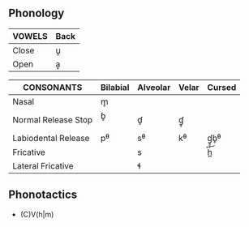 ## Phonology

| VOWELS | Back |
|---     |---   |
| Close  | u̥    |
| Open   | ḁ    |

| CONSONANTS          | Bilabial | Alveolar | Velar    | Cursed     |
|---                  |---       |---       |---       |---         |
| Nasal               | m̥ <m>    |          |          |            |
| Normal Release Stop | ɓ̥ <p>    | ɗ̥ <t>    | ɠ̥ <k>    |            |
| Labiodental Release | pᶿ <pth> | sᶿ <sth> | kᶿ <kth> | ɠ̥͜ɓ̥ᶿ <kpth> |
| Fricative           |          | s <s>    |          | h̪͆ <h>      |
| Lateral Fricative   |          | ɬ <lh>   |          |            |

## Phonotactics

- (C)V(h|m)
